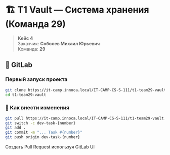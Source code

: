 # 🏗️ T1 Vault — Система хранения (Команда 29)

> **Кейс 4**  
> Заказчик: **Соболев Михаил Юрьевич**  
> Команда: **29**  

## 🧠 GitLab

###  Первый запуск проекта
```bash
git clone https://it-camp.innoca.local/IT-CAMP-CS-S-111/t1-team29-vault.git
cd t1-team29-vault
```
### 🚀 Как внести изменения 
```bash
git pull https://it-camp.innoca.local/IT-CAMP-CS-S-111/t1-team29-vault.git
git switch -c dev-task-{number}
git add .
git commit -m "... Task #{number}"
git push origin dev-task-{number}
```
Создать Pull Request используя GitLab UI




